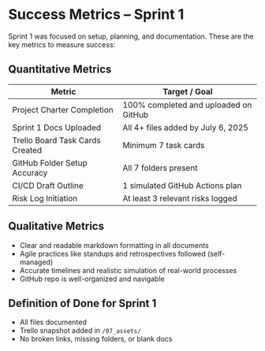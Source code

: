 #  Success Metrics – Sprint 1

Sprint 1 was focused on setup, planning, and documentation. These are the key metrics to measure success:

##  Quantitative Metrics

| Metric                             | Target / Goal                        |
|-----------------------------------|--------------------------------------|
| Project Charter Completion        | 100% completed and uploaded on GitHub |
| Sprint 1 Docs Uploaded            | All 4+ files added by July 6, 2025    |
| Trello Board Task Cards Created   | Minimum 7 task cards                  |
| GitHub Folder Setup Accuracy      | All 7 folders present                 |
| CI/CD Draft Outline               | 1 simulated GitHub Actions plan       |
| Risk Log Initiation               | At least 3 relevant risks logged      |

##  Qualitative Metrics

- Clear and readable markdown formatting in all documents
- Agile practices like standups and retrospectives followed (self-managed)
- Accurate timelines and realistic simulation of real-world processes
- GitHub repo is well-organized and navigable

##  Definition of Done for Sprint 1
- All files documented
- Trello snapshot added in `/07_assets/`
- No broken links, missing folders, or blank docs
